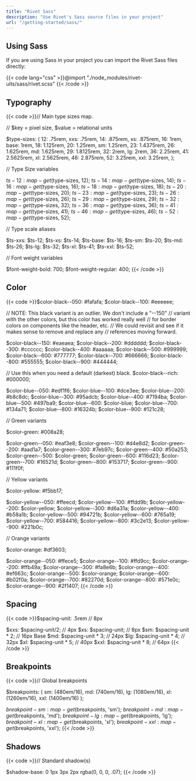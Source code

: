 ```yaml
---
title: "Rivet Sass"
description: "Use Rivet's Sass source files in your project"
url: "/getting-started/sass/"
---
```

## Using Sass
If you are using Sass in your project you can import the Rivet Sass files directly:

{{< code lang="css" >}}@import "./node_modules/rivet-uits/sass/rivet.scss"
{{< /code >}}

## Typography
{{< code >}}// Main type sizes map.

// $key = pixel size, $value = relational units

$type-sizes: (
  12: .75rem,
  xxs: .75rem,
  14: .875rem,
  xs: .875rem,
  16: 1rem,
  base: 1rem,
  18: 1.125rem,
  20: 1.25rem,
  sm: 1.25rem,
  23: 1.4375rem,
  26: 1.625rem,
  md: 1.625rem,
  29: 1.8125rem,
  32: 2rem,
  lg: 2rem,
  36: 2.25rem,
  41: 2.5625rem,
  xl: 2.5625rem,
  46: 2.875rem,
  52: 3.25rem,
  xxl: 3.25rem,
);

// Type Size variables

$ts-12: map-get($type-sizes, 12);
$ts-14: map-get($type-sizes, 14);
$ts-16: map-get($type-sizes, 16);
$ts-18: map-get($type-sizes, 18);
$ts-20: map-get($type-sizes, 20);
$ts-23: map-get($type-sizes, 23);
$ts-26: map-get($type-sizes, 26);
$ts-29: map-get($type-sizes, 29);
$ts-32: map-get($type-sizes, 32);
$ts-36: map-get($type-sizes, 36);
$ts-41: map-get($type-sizes, 41);
$ts-46: map-get($type-sizes, 46);
$ts-52: map-get($type-sizes, 52);


// Type scale aliases

$ts-xxs: $ts-12;
$ts-xs: $ts-14;
$ts-base: $ts-16;
$ts-sm: $ts-20;
$ts-md: $ts-26;
$ts-lg: $ts-32;
$ts-xl: $ts-41;
$ts-xxl: $ts-52;

// Font weight variables 

$font-weight-bold: 700;
$font-weight-regular: 400;
{{< /code >}}

## Color

{{< code >}}$color-black--050: #fafafa;
$color-black--100: #eeeeee;

// NOTE: This black variant is an outlier. We don't include a "--150"
// variant with the other colors, but this color has worked really well
// for border colors on components like the header, etc.
// We could revisit and see if it makes sense to remove and replace any
// references moving forward.

$color-black--150: #eaeaea;
$color-black--200: #dddddd;
$color-black--300: #cccccc;
$color-black--400: #aaaaaa;
$color-black--500: #999999;
$color-black--600: #777777;
$color-black--700: #666666;
$color-black--800: #555555;
$color-black--900: #444444;

// Use this when you need a default (darkest) black.
$color-black--rich: #000000;

$color-blue--050: #edf1f6;
$color-blue--100: #dce3ee;
$color-blue--200: #b8c8dc;
$color-blue--300: #95adcb;
$color-blue--400: #7194ba;
$color-blue--500: #497ba9;
$color-blue--600: $color-blue;
$color-blue--700: #134a71;
$color-blue--800: #16324b;
$color-blue--900: #121c28;

// Green variants

$color-green: #008a28;

$color-green--050: #eaf3e8;
$color-green--100: #d4e8d2;
$color-green--200: #aad1a7;
$color-green--300: #7eb97c;
$color-green--400: #50a253;
$color-green--500: $color-green;
$color-green--600: #116d23;
$color-green--700: #16521d;
$color-green--800: #153717;
$color-green--900: #111f0f;

// Yellow variants

$color-yellow: #f5bb17;

$color-yellow--050: #ffeecd;
$color-yellow--100: #ffdd9b;
$color-yellow--200: $color-yellow;
$color-yellow--300: #d6a31a;
$color-yellow--400: #b58a1b;
$color-yellow--500: #94721b;
$color-yellow--600: #765a19;
$color-yellow--700: #584416;
$color-yellow--800: #3c2e13;
$color-yellow--900: #221b0c;

// Orange variants

$color-orange: #df3603;

$color-orange--050: #ffece5;
$color-orange--100: #ffd9cc;
$color-orange--200: #ffb49a;
$color-orange--300: #fa8e6b;
$color-orange--400: #ef663c;
$color-orange--500: $color-orange;
$color-orange--600: #b02f0a;
$color-orange--700: #82270d;
$color-orange--800: #571e0c;
$color-orange--900: #2f1407;
{{< /code >}}

## Spacing

{{< code >}}$spacing-unit: .5rem      // 8px

$xxs: $spacing-unit/2;       // 4px
$xs: $spacing-unit;          // 8px
$sm: $spacing-unit * 2;      // 16px Base
$md: $spacing-unit * 3;      // 24px
$lg: $spacing-unit * 4;      // 32px
$xl: $spacing-unit * 5;      // 40px
$xxl: $spacing-unit * 8;     // 64px
{{< /code >}}

## Breakpoints

{{< code >}}// Global breakpoints

$breakpoints: (
  sm: (480em/16),
  md: (740em/16),
  lg: (1080em/16),
  xl: (1260em/16),
  xxl: (1400em/16)
);

$breakpoint-sm: map-get($breakpoints, 'sm');
$breakpoint-md: map-get($breakpoints, 'md');
$breakpoint-lg: map-get($breakpoints, 'lg');
$breakpoint-xl: map-get($breakpoints, 'xl');
$breakpoint-xxl: map-get($breakpoints, 'xxl');
{{< /code >}}

## Shadows

{{< code >}}// Standard shadow(s)

$shadow-base: 0 1px 3px 2px rgba(0, 0, 0, .07);
{{< /code >}}